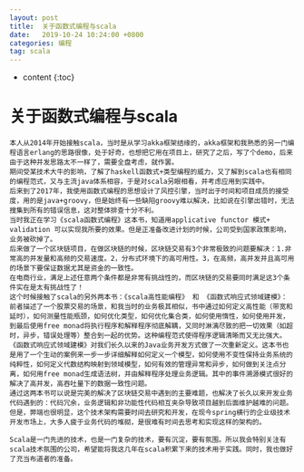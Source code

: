 ```yaml
---
layout: post
title:  关于函数式编程与scala
date:   2019-10-24 10:24:00 +0800
categories: 编程
tag: scala
---
```


* content
{:toc}


# 关于函数式编程与scala

	本人从2014年开始接触scala，当时是从学习akka框架结缘的，akka框架和我熟悉的另一门编程语言erlang的思路很像，处于好奇，也想把它用在项目上，研究了之后，写了个demo，后来由于这种并发思路太不一样了，需要全盘考虑，就作罢。
	期间受某技术大牛的影响，了解了haskell函数式+类型编程的威力，又了解到scala也有相同的编程范式，又与主流java体系相容，于是对scala另眼相看，并考虑应用到实践中。
	后来到了2017年，我使用函数式编程的思想设计了风控引擎，当时出于时间和项目成员的接受度，用的是java+groovy，但是始终有一些缺陷groovy难以解决，比如说在引擎出错时，无法搜集到所有的错误信息，这对整体排查十分不利。
	当时我正在学习《scala函数式编程》这本书，知道用applicative functor 模式+ validation 可以实现我所要的效果。但是正准备改进计划的时候，公司受到国家政策影响，业务被砍掉了。
	后来做了一个区块链项目，在做区块链的时候，区块链交易有3个非常极致的问题要解决：1.非常高的并发量和高频的交易速度。2，分布式环境下的高可用性。3，在高频，高并发并且高可用的场景下要保证数据尤其是资金的一致性。
	在电商行业，满足上述任意两个条件都是非常有挑战性的，而区块链的交易要同时满足这3个条件实在是太有挑战性了！
	这个时候接触了scala的另外两本书：《scala高性能编程》 和 《函数式响应式领域建模》：
	前者描述了一个股票交易的场景，和我当时的业务极其相似，书中通过如何定义高性能（带宽和延时），如何测量性能瓶颈，如何优化类型，如何优化集合类，如何使用惰性，如何使用并发，到最后使用free monad将执行程序和解释程序彻底解耦，又同时淋漓尽致的把一切效果（如超时，异步，错误处理等）整合到一起的优势。这种编程范式使得程序逻辑清晰而又无比强大。
	《函数式响应式领域建模》对我们长久以来的Java业务开发方式做了一次重新定义。这本书也是用了一个生动的案例来一步一步详细解释如何定义一个模型，如何使用不变性保持业务系统的纯粹性，如何定义代数结构映射到领域模型，如何有效的管理异常和异步，如何做到关注点分离，如何用free monad生成语法树，并由解释程序处理业务逻辑。其中的事件溯源模式很好的解决了高并发，高吞吐量下的数据一致性问题。
	通过这两本书可以说是完美的解决了区块链交易中遇到的主要难题，也解决了长久以来开发业务代码遇到的：代码冗余，业务逻辑和非功能性代码相互夹杂导致项目越到后面维护越难的问题。
	但是，弊端也很明显，这个技术架构需要时间去研究和开发，在现今spring横行的企业级技术开发市场上，大多人疲于业务代码的堆砌，是很难有时间去思考和实现这样的架构的。
	
	Scala是一门先进的技术，也是一门复杂的技术，要有沉淀，要有氛围。所以我会特别关注有scala技术氛围的公司，希望能将我这几年在scala积累下来的技术用于实践。同时，我也做好了充当布道者的准备。
